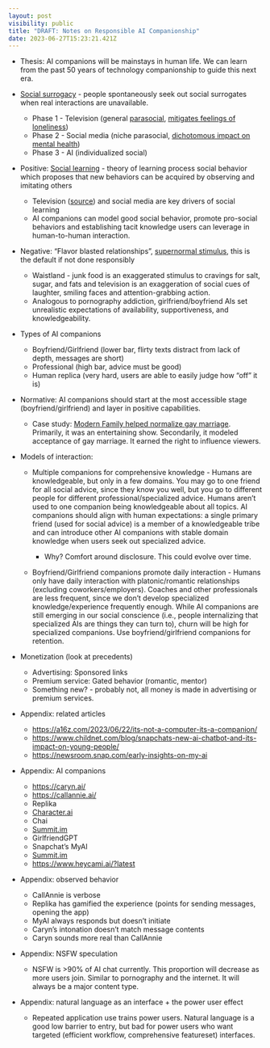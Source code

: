 ```yaml
---
layout: post
visibility: public
title: "DRAFT: Notes on Responsible AI Companionship"
date: 2023-06-27T15:23:21.421Z
---
```



* Thesis: AI companions will be mainstays in human life. We can learn from the past 50 years of technology companionship to guide this next era.
* [Social surrogacy](https://www.scientificamerican.com/article/imaginary-friends/) - people spontaneously seek out social surrogates when real interactions are unavailable.

  * Phase 1 - Television (general [parasocial](https://en.wikipedia.org/wiki/Parasocial_interaction), [mitigates feelings of loneliness](https://www.scientificamerican.com/article/imaginary-friends/))
  * Phase 2 - Social media (niche parasocial, [dichotomous impact on mental health](https://www.mdpi.com/2227-9709/10/2/39))
  * Phase 3 - AI (individualized social)
* Positive: [Social learning](https://en.wikipedia.org/wiki/Social_learning_theory) - theory of learning process social behavior which proposes that new behaviors can be acquired by observing and imitating others

  * Television ([source](https://cct.edc.org/sites/cct.edc.org/files/publications/lft_rr96.pdf)) and social media are key drivers of social learning
  * AI companions can model good social behavior, promote pro-social behaviors and establishing tacit knowledge users can leverage in human-to-human interaction.
* Negative: “Flavor blasted relationships”, [supernormal stimulus](https://en.wikipedia.org/wiki/Supernormal_stimulus), this is the default if not done responsibly

  * Waistland - junk food is an exaggerated stimulus to cravings for salt, sugar, and fats and television is an exaggeration of social cues of laughter, smiling faces and attention-grabbing action.
  * Analogous to pornography addiction, girlfriend/boyfriend AIs set unrealistic expectations of availability, supportiveness, and knowledgeability.
* Types of AI companions

  * Boyfriend/Girlfriend (lower bar, flirty texts distract from lack of depth, messages are short)
  * Professional (high bar, advice must be good)
  * Human replica (very hard, users are able to easily judge how “off” it is)
* Normative: AI companions should start at the most accessible stage (boyfriend/girlfriend) and layer in positive capabilities.

  * Case study: [Modern Family helped normalize gay marriage](https://www.theatlantic.com/entertainment/archive/2015/06/gay-marriage-legalized-modern-family-pop-culture/397013/). Primarily, it was an entertaining show. Secondarily, it modeled acceptance of gay marriage. It earned the right to influence viewers.
* Models of interaction:

  * Multiple companions for comprehensive knowledge - Humans are knowledgeable, but only in a few domains. You may go to one friend for all social advice, since they know you well, but you go to different people for different professional/specialized advice. Humans aren’t used to one companion being knowledgeable about all topics. AI companions should align with human expectations: a single primary friend (used for social advice) is a member of a knowledgeable tribe and can introduce other AI companions with stable domain knowledge when users seek out specialized advice.

    * Why? Comfort around disclosure. This could evolve over time.
  * Boyfriend/Girlfriend companions promote daily interaction - Humans only have daily interaction with platonic/romantic relationships (excluding coworkers/employers). Coaches and other professionals are less frequent, since we don’t develop specialized knowledge/experience frequently enough. While AI companions are still emerging in our social conscience (i.e., people internalizing that specialized AIs are things they can turn to), churn will be high for specialized companions. Use boyfriend/girlfriend companions for retention.
* Monetization (look at precedents)

  * Advertising: Sponsored links
  * Premium service: Gated behavior (romantic, mentor)
  * Something new? - probably not, all money is made in advertising or premium services.
* Appendix: related articles

  * <https://a16z.com/2023/06/22/its-not-a-computer-its-a-companion/>
  * <https://www.childnet.com/blog/snapchats-new-ai-chatbot-and-its-impact-on-young-people/>
  * <https://newsroom.snap.com/early-insights-on-my-ai>
* Appendix: AI companions

  * <https://caryn.ai/>
  * <https://callannie.ai/>
  * Replika
  * [Character.ai](http://Character.ai)
  * Chai
  * [Summit.im](http://Summit.im)
  * GirlfriendGPT
  * Snapchat’s MyAI
  * [Summit.im](http://Summit.im)
  * <https://www.heycami.ai/?latest>
* Appendix: observed behavior

  * CallAnnie is verbose
  * Replika has gamified the experience (points for sending messages, opening the app)
  * MyAI always responds but doesn’t initiate
  * Caryn’s intonation doesn’t match message contents
  * Caryn sounds more real than CallAnnie
* Appendix: NSFW speculation

  * NSFW is >90% of AI chat currently. This proportion will decrease as more users join. Similar to pornography and the internet. It will always be a major content type.
* Appendix: natural language as an interface + the power user effect

  * Repeated application use trains power users. Natural language is a good low barrier to entry, but bad for power users who want targeted (efficient workflow, comprehensive featureset) interfaces.

<!-- notionvc: bf7a9d61-e71b-49cb-a05b-77709ec19a5e -->